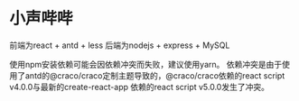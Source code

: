 # 小声哔哔

前端为react + antd + less
后端为nodejs + express + MySQL

使用npm安装依赖可能会因依赖冲突而失败，建议使用yarn。
依赖冲突是由于使用了antd的@craco/craco定制主题导致的，@craco/craco依赖的react script v4.0.0与最新的create-react-app 依赖的react script v5.0.0发生了冲突。

